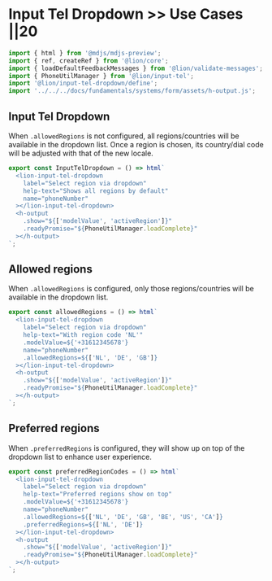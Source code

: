 # Input Tel Dropdown >> Use Cases ||20

```js script
import { html } from '@mdjs/mdjs-preview';
import { ref, createRef } from '@lion/core';
import { loadDefaultFeedbackMessages } from '@lion/validate-messages';
import { PhoneUtilManager } from '@lion/input-tel';
import '@lion/input-tel-dropdown/define';
import '../../../docs/fundamentals/systems/form/assets/h-output.js';
```

## Input Tel Dropdown

When `.allowedRegions` is not configured, all regions/countries will be available in the dropdown
list. Once a region is chosen, its country/dial code will be adjusted with that of the new locale.

```js preview-story
export const InputTelDropdown = () => html`
  <lion-input-tel-dropdown
    label="Select region via dropdown"
    help-text="Shows all regions by default"
    name="phoneNumber"
  ></lion-input-tel-dropdown>
  <h-output
    .show="${['modelValue', 'activeRegion']}"
    .readyPromise="${PhoneUtilManager.loadComplete}"
  ></h-output>
`;
```

## Allowed regions

When `.allowedRegions` is configured, only those regions/countries will be available in the dropdown
list.

```js preview-story
export const allowedRegions = () => html`
  <lion-input-tel-dropdown
    label="Select region via dropdown"
    help-text="With region code 'NL'"
    .modelValue=${'+31612345678'}
    name="phoneNumber"
    .allowedRegions=${['NL', 'DE', 'GB']}
  ></lion-input-tel-dropdown>
  <h-output
    .show="${['modelValue', 'activeRegion']}"
    .readyPromise="${PhoneUtilManager.loadComplete}"
  ></h-output>
`;
```

## Preferred regions

When `.preferredRegions` is configured, they will show up on top of the dropdown list to
enhance user experience.

```js preview-story
export const preferredRegionCodes = () => html`
  <lion-input-tel-dropdown
    label="Select region via dropdown"
    help-text="Preferred regions show on top"
    .modelValue=${'+31612345678'}
    name="phoneNumber"
    .allowedRegions=${['NL', 'DE', 'GB', 'BE', 'US', 'CA']}
    .preferredRegions=${['NL', 'DE']}
  ></lion-input-tel-dropdown>
  <h-output
    .show="${['modelValue', 'activeRegion']}"
    .readyPromise="${PhoneUtilManager.loadComplete}"
  ></h-output>
`;
```
